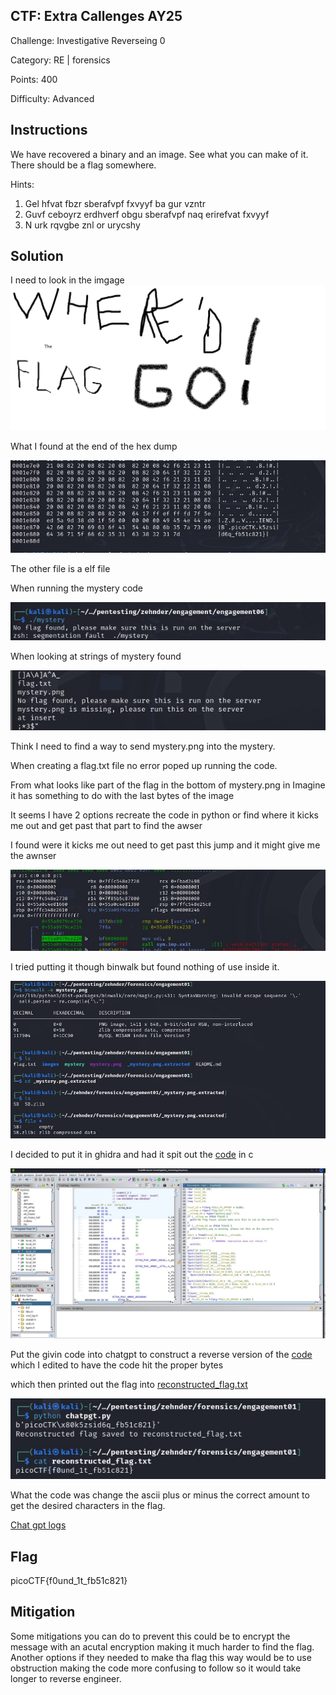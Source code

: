 ## CTF: Extra Callenges AY25
Challenge: Investigative Reverseing 0

Category:   RE | forensics

Points:     400

Difficulty:  Advanced 

## Instructions

We have recovered a binary and an image. See what you can make of it. There should be a flag somewhere.

Hints: 
1. Gel hfvat fbzr sberafvpf fxvyyf ba gur vzntr
2. Guvf ceboyrz erdhverf obgu sberafvpf naq erirefvat fxvyyf
3. N urk rqvgbe znl or urycshy
## Solution

I need to look in the imgage
![image](mystery.png)

What I found at the end of the hex dump

![image](images/1.jpg)

The other file is a elf file

When running the mystery code

![image](images/2.jpg)

When looking at strings of mystery found 

![Image](images/3.jpg)

Think I need to find a way to send mystery.png into the mystery.

When creating a flag.txt file no error poped up running the code.

From what looks like part of the flag in the bottom of mystery.png in Imagine it has something to do with the last bytes of the image

It seems I have 2 options recreate the code in python or find where it kicks me out and get past that part to find the awser

I found were it kicks me out need to get past this jump and it might give me the awnser

![image](images/4.jpg)

I tried putting it though binwalk but found nothing of use inside it.

![image](images/5.jpg)

I decided to put it in ghidra and had it spit out the [code](mystery_interpreted.c) in c

![image](images/6.jpg)

Put the givin code into chatgpt to construct a reverse version of the [code](chatgpt.py) which I edited to have the code hit the proper bytes

which then printed out the flag into [reconstructed_flag.txt](reconstructed_flag.txt)

![image](images/7.jpg)

What the code was change the ascii plus or minus the correct amount to get the desired characters in the flag.


[Chat gpt logs](gptlogs)
## Flag

picoCTF{f0und_1t_fb51c821}

## Mitigation
Some mitigations you can do to prevent this could be to encrypt the message with an acutal encryption making it much harder to find the flag. Another options if they needed to make tha flag this way would be to use obstruction making the code more confusing to follow so it would take longer to reverse engineer.

